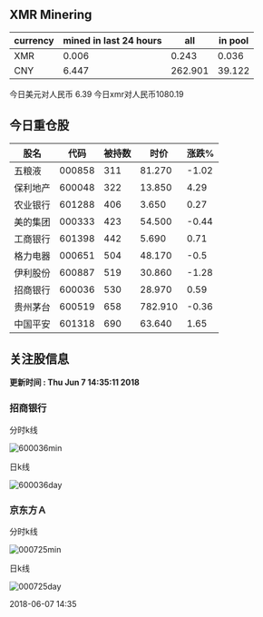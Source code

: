 ## XMR Minering

|currency|mined in last 24 hours|all|in pool|
|---|---|---|---|
|XMR|0.006|0.243|0.036|
|CNY|6.447|262.901|39.122|

今日美元对人民币 6.39	今日xmr对人民币1080.19


## 今日重仓股 

|股名|代码|被持数|时价|涨跌%|
|---|---|---|---|---|
|五粮液|000858|311|81.270|-1.02|
|保利地产|600048|322|13.850|4.29|
|农业银行|601288|406|3.650|0.27|
|美的集团|000333|423|54.500|-0.44|
|工商银行|601398|442|5.690|0.71|
|格力电器|000651|504|48.170|-0.5|
|伊利股份|600887|519|30.860|-1.28|
|招商银行|600036|530|28.970|0.59|
|贵州茅台|600519|658|782.910|-0.36|
|中国平安|601318|690|63.640|1.65|

## 关注股信息
**更新时间 : Thu Jun  7 14:35:11 2018**
### 招商银行 
分时k线

![600036min](http://image.sinajs.cn/newchart/min/n/sh600036.gif)

日k线

![600036day](http://image.sinajs.cn/newchart/daily/n/sh600036.gif)

### 京东方Ａ 
分时k线

![000725min](http://image.sinajs.cn/newchart/min/n/sz000725.gif)

日k线

![000725day](http://image.sinajs.cn/newchart/daily/n/sz000725.gif)

2018-06-07 14:35